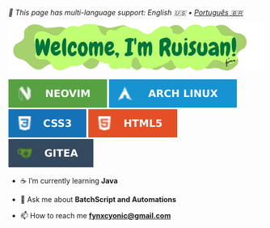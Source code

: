 *🍙 This page has multi-language support: English 🇺🇸 • [Português 🇧🇷](README-br.md)*
                                                                       
<img src="https://raw.githubusercontent.com/ruisuan/ruisuan/main/img/welcome/en-us.png" alt="png file">
<p>
  <img src="https://raw.githubusercontent.com/ruisuan/ruisuan/main/img/profile-badges/neovim.svg"/>
  <img src="https://raw.githubusercontent.com/ruisuan/ruisuan/main/img/profile-badges/arch-linux.svg"/>
  <img src="https://raw.githubusercontent.com/ruisuan/ruisuan/main/img/profile-badges/css3.svg"/>
  <img src="https://raw.githubusercontent.com/ruisuan/ruisuan/main/img/profile-badges/html5.svg"/>
  <img src="https://raw.githubusercontent.com/ruisuan/ruisuan/main/img/profile-badges/gitea.svg"/)
</p>

- ☕ I’m currently learning **Java**

- 💬 Ask me about **BatchScript and Automations**

- 📫 How to reach me **fynxcyonic@gmail.com**

